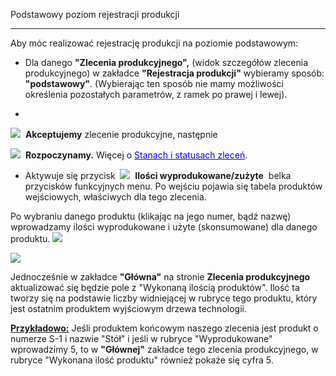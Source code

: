 Podstawowy poziom rejestracji produkcji

* * *
 Aby móc realizować rejestrację produkcji na poziomie podstawowym:

  

- Dla danego **"Zlecenia produkcyjnego",** (widok szczegółów zlecenia produkcyjnego)&nbsp;w zakładce **"Rejestracja produkcji"** wybieramy sposób: **"podstawowy"**. (Wybierając ten sposób nie mamy możliwości określenia pozostałych parametrów, z ramek po prawej i lewej).  
  
- 
 ![](https://sites.google.com/a/qcadoo.com/qcadoo-mes-documentation/funkcjonalnosci/rejestracja-produkcji/podstawowe-rejestrowanie-produkcji/startIcon24.png)&nbsp; **Akceptujemy** zlecenie produkcyjne, następnie **&nbsp;**

 ![](https://sites.google.com/a/qcadoo.com/qcadoo-mes-documentation/funkcjonalnosci/rejestracja-produkcji/podstawowe-rejestrowanie-produkcji/startIcon24.png)&nbsp; **Rozpoczynamy.** Więcej o [<font color="#0000ff">Stanach i statusach zleceń</font>](https://sites.google.com/a/qcadoo.com/qcadoo-mes-documentation/funkcjonalnosci/planowanie/zlecenia-produkcyjne-1/stany-i-statusy-zlecen).  
  

- Aktywuje się przycisk&nbsp; ![](https://sites.google.com/a/qcadoo.com/qcadoo-mes-documentation/funkcjonalnosci/rejestracja-produkcji/podstawowe-rejestrowanie-produkcji/iconProducts24.png)&nbsp; **Ilości wyprodukowane/zużyte** &nbsp;belka przycisków funkcyjnych menu. Po wejściu pojawia się tabela produktów wejściowych, właściwych dla tego zlecenia.

  

Po wybraniu danego produktu (klikając na jego numer, bądź nazwę) wprowadzamy ilości wyprodukowane i użyte (skonsumowane) dla danego produktu.
 ![](https://sites.google.com/a/qcadoo.com/qcadoo-mes-documentation/funkcjonalnosci/rejestracja-produkcji/podstawowe-rejestrowanie-produkcji/rejestracja-%20podsrawowa-%20ilo%C5%9Bci-%20strza%C5%82ki.png)

[![](https://sites.google.com/a/qcadoo.com/qcadoo-mes-documentation/funkcjonalnosci/rejestracja-produkcji/podstawowe-rejestrowanie-produkcji/rejestracja-%20podstawowa-%20strza%C5%82ki.png)](https://sites.google.com/a/qcadoo.com/qcadoo-mes-documentation/funkcjonalnosci/rejestracja-produkcji/podstawowe-rejestrowanie-produkcji/rejestracja-%20podstawowa-%20strza%C5%82ki.png)
  

  

  

  

  

  

  

  

  

  

Jednocześnie w zakładce **"Główna"** na&nbsp;stronie **Zlecenia produkcyjnego** aktualizować się będzie pole z "Wykonaną ilością produktów". Ilość ta tworzy się na podstawie liczby widniejącej w rubryce tego produktu, który jest ostatnim produktem wyjściowym drzewa technologii.&nbsp;

  

<u><b>Przykładowo:</b></u> Jeśli produktem końcowym naszego zlecenia jest produkt o numerze S-1 i nazwie "Stół" i jeśli w rubryce "Wyprodukowane" wprowadzimy 5, to w **"Głównej"** zakładce tego zlecenia produkcyjnego, w rubryce "Wykonana ilość produktu" również pokaże się cyfra 5.

